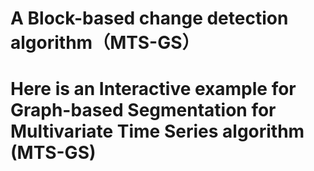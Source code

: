 # A Block-based change detection algorithm（MTS-GS）
# Here is an Interactive example for Graph-based Segmentation for Multivariate Time Series algorithm (MTS-GS)
